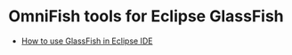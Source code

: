 # OmniFish tools for Eclipse GlassFish

- [How to use GlassFish in Eclipse IDE](https://omnifish.ee/developers/glassfish-server/ide-plugins-for-glassfish/eclipse-ide/)
